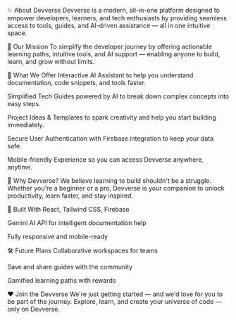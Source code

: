 ✨ About Devverse
Devverse is a modern, all-in-one platform designed to empower developers, learners, and tech enthusiasts by providing seamless access to tools, guides, and AI-driven assistance — all in one intuitive space.

🚀 Our Mission
To simplify the developer journey by offering actionable learning paths, intuitive tools, and AI support — enabling anyone to build, learn, and grow without limits.

🧠 What We Offer
Interactive AI Assistant to help you understand documentation, code snippets, and tools faster.

Simplified Tech Guides powered by AI to break down complex concepts into easy steps.

Project Ideas & Templates to spark creativity and help you start building immediately.

Secure User Authentication with Firebase integration to keep your data safe.

Mobile-friendly Experience so you can access Devverse anywhere, anytime.

🔮 Why Devverse?
We believe learning to build shouldn't be a struggle. Whether you're a beginner or a pro, Devverse is your companion to unlock productivity, learn faster, and stay inspired.

🧩 Built With
React, Tailwind CSS, Firebase

Gemini AI API for intelligent documentation help

Fully responsive and mobile-ready

🛠️ Future Plans
Collaborative workspaces for teams

Save and share guides with the community

Gamified learning paths with rewards

❤️ Join the Devverse
We're just getting started — and we'd love for you to be part of the journey. Explore, learn, and create your universe of code — only on Devverse.